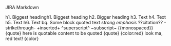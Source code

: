 JIRA Markdown


h1. Biggest headingh1. Biggest heading
h2. Bigger heading
h3. Text
h4. Text
h5. Text
h6. Text
bq. Some block quoted text
*strong*
_emphasis_
??citation??
-strikethrough-
+inserted+
^superscript^
~subscript~
{{monospaced}}
{quote}
    here is quotable
 content to be quoted
{quote}
{color:red}
    look ma, red text!
{color}
